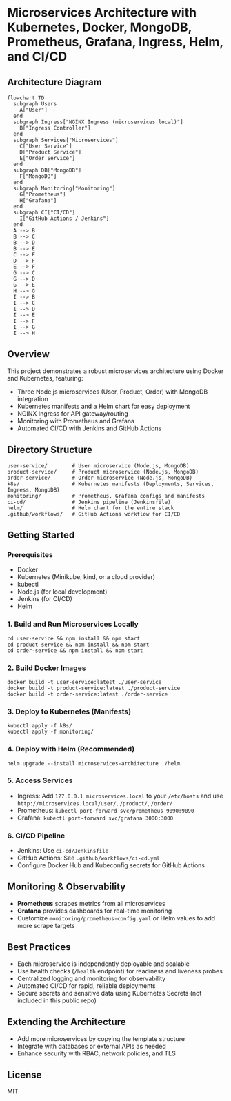 # Microservices Architecture with Kubernetes, Docker, MongoDB, Prometheus, Grafana, Ingress, Helm, and CI/CD

## Architecture Diagram

```mermaid
flowchart TD
  subgraph Users
    A["User"]
  end
  subgraph Ingress["NGINX Ingress (microservices.local)"]
    B["Ingress Controller"]
  end
  subgraph Services["Microservices"]
    C["User Service"]
    D["Product Service"]
    E["Order Service"]
  end
  subgraph DB["MongoDB"]
    F["MongoDB"]
  end
  subgraph Monitoring["Monitoring"]
    G["Prometheus"]
    H["Grafana"]
  end
  subgraph CI["CI/CD"]
    I["GitHub Actions / Jenkins"]
  end
  A --> B
  B --> C
  B --> D
  B --> E
  C --> F
  D --> F
  E --> F
  G --> C
  G --> D
  G --> E
  H --> G
  I --> B
  I --> C
  I --> D
  I --> E
  I --> F
  I --> G
  I --> H
```

## Overview

This project demonstrates a robust microservices architecture using Docker and Kubernetes, featuring:
- Three Node.js microservices (User, Product, Order) with MongoDB integration
- Kubernetes manifests and a Helm chart for easy deployment
- NGINX Ingress for API gateway/routing
- Monitoring with Prometheus and Grafana
- Automated CI/CD with Jenkins and GitHub Actions

## Directory Structure

```
user-service/        # User microservice (Node.js, MongoDB)
product-service/     # Product microservice (Node.js, MongoDB)
order-service/       # Order microservice (Node.js, MongoDB)
k8s/                 # Kubernetes manifests (Deployments, Services, Ingress, MongoDB)
monitoring/          # Prometheus, Grafana configs and manifests
ci-cd/               # Jenkins pipeline (Jenkinsfile)
helm/                # Helm chart for the entire stack
.github/workflows/   # GitHub Actions workflow for CI/CD
```

## Getting Started

### Prerequisites
- Docker
- Kubernetes (Minikube, kind, or a cloud provider)
- kubectl
- Node.js (for local development)
- Jenkins (for CI/CD)
- Helm

### 1. Build and Run Microservices Locally

```
cd user-service && npm install && npm start
cd product-service && npm install && npm start
cd order-service && npm install && npm start
```

### 2. Build Docker Images

```
docker build -t user-service:latest ./user-service
docker build -t product-service:latest ./product-service
docker build -t order-service:latest ./order-service
```

### 3. Deploy to Kubernetes (Manifests)

```
kubectl apply -f k8s/
kubectl apply -f monitoring/
```

### 4. Deploy with Helm (Recommended)

```
helm upgrade --install microservices-architecture ./helm
```

### 5. Access Services
- Ingress: Add `127.0.0.1 microservices.local` to your `/etc/hosts` and use `http://microservices.local/user/`, `/product/`, `/order/`
- Prometheus: `kubectl port-forward svc/prometheus 9090:9090`
- Grafana: `kubectl port-forward svc/grafana 3000:3000`

### 6. CI/CD Pipeline
- Jenkins: Use `ci-cd/Jenkinsfile`
- GitHub Actions: See `.github/workflows/ci-cd.yml`
- Configure Docker Hub and Kubeconfig secrets for GitHub Actions

## Monitoring & Observability
- **Prometheus** scrapes metrics from all microservices
- **Grafana** provides dashboards for real-time monitoring
- Customize `monitoring/prometheus-config.yaml` or Helm values to add more scrape targets

## Best Practices
- Each microservice is independently deployable and scalable
- Use health checks (`/health` endpoint) for readiness and liveness probes
- Centralized logging and monitoring for observability
- Automated CI/CD for rapid, reliable deployments
- Secure secrets and sensitive data using Kubernetes Secrets (not included in this public repo)

## Extending the Architecture
- Add more microservices by copying the template structure
- Integrate with databases or external APIs as needed
- Enhance security with RBAC, network policies, and TLS

## License
MIT 